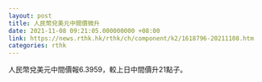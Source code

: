 ```yaml
---
layout: post
title: 人民幣兌美元中間價微升
date: 2021-11-08 09:21:05.000000000 +08:00
link: https://news.rthk.hk/rthk/ch/component/k2/1618796-20211108.htm
categories: rthk
---
```


人民幣兌美元中間價報6.3959，較上日中間價升21點子。
